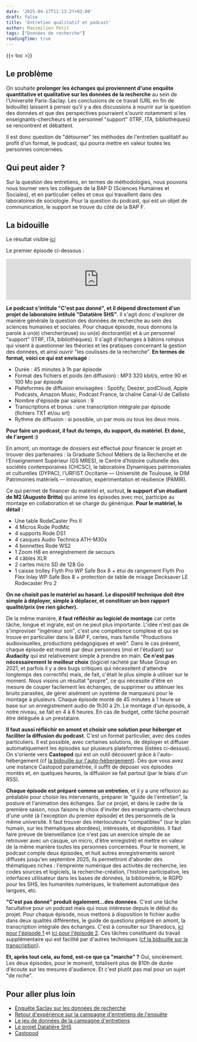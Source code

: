 ```yaml
---
date: '2025-04-17T11:13:27+02:00'
draft: false
title: 'Entretien qualitatif et podcast'
author: Maximilien Petit
tags: ["Données de recherche"]
readingTime: true
---
```

{{< toc >}}

## Le problème

On souhaite **prolonger les échanges qui proviennent d'une enquête quantitative et qualitative sur les données de la recherche** au sein de l'Université Paris-Saclay. Les conclusions de ce travail (URL en fin de bidouille) laissent à penser qu'il y a des discussions à nourrir sur la question des données et que des perspectives pourraient s'ouvrir notamment si les enseignants-chercheurs et le personnel "support" (ITRF, ITA, bibliothèques) se rencontrent et débattent. 

Il est donc question de "détourner" les méthodes de l'entretien qualitatif au profit d'un format, le podcast, qui pourra mettre en valeur toutes les personnes concernées. 

## Qui peut aider ? 

Sur la question des entretiens, en termes de méthodologies, nous pouvons nous tourner vers les collègues de la BAP D (Sciences Humaines et Sociales), et en particulier celles et ceux qui travaillent dans des laboratoires de sociologie. Pour la question du podcast, qui est un objet de communication, le support se trouve du côté de la BAP F.

## La bidouille

Le résultat visible <a href="https://www.uvsq.fr/podcast-cest-pas-donne-s01-e01-mireille-brenel-et-joachim-schopfel" target="_blank">ici</a>

Le premier épisode ci-dessous : 

<iframe width="100%" height="112" frameborder="0" scrolling="no" style="width: 100%; height: 112px; overflow: hidden;" src="https://chcsc.podcast.audio/@CPD/episodes/mireille-brenel-et-joachim-schopfel/embed"></iframe>

**Le podcast s'intitule "C'est pas donné",  et il dépend directement d'un projet de laboratoire intitulé "Datatière SHS"**. Il s'agit donc d'explorer de manière générale la question des données de recherche au sein des sciences humaines et sociales. Pour chaque épisode, nous donnons la parole à un(e) chercher(euse) ou un(e) doctorant(e) et à un personnel "support" (ITRF, ITA, bibliothèques). Il s'agit d'échanges à bâtons rompus qui visent à questionner les théories et les pratiques concernant la gestion des données, et ainsi ouvrir "les coulisses de la recherche". **En termes de format, voici ce qui est envisagé** : 

* Durée : 45 minutes à 1h par épisode
* Format des fichiers et poids (en diffusion) : MP3 320 kbit/s, entre 90 et 100 Mo par épisode
* Plateformes de diffusion envisagées : Spotify, Deezer, podCloud, Apple Podcasts, Amazon Music, Podcast France, la chaîne Canal-U de Callisto
* Nombre d'épisode par saison : 9
* Transcriptions et bonus : une transcription intégrale par épisode (fichiers TXT et/ou srt)
* Rythme de diffusion : si possible, un par mois ou tous les deux mois.

**Pour faire un podcast, il faut du temps, du support, du matériel. Et donc, de l'argent :)**

En amont, un montage de dossiers est effectué pour financer le projet et trouver des partenaires : la Graduate School Métiers de la Recherche et de l’Enseignement Supérieur (GS MRES), le Centre d’histoire culturelle des sociétés contemporaines (CHCSC), le laboratoire Dynamiques patrimoniales et culturelles (DYPAC), l'URFIST Occitanie — Université de Toulouse, le DIM Patrimoines matériels — innovation, expérimentation et résilience (PAMIR).

Ce qui permet de financer du matériel et, surtout, **le support d'un étudiant de M2 (Augusto Britto)** qui anime les épisodes avec moi, participe au montage en collaboration et se charge du générique. **Pour le matériel, le détail** : 

* Une table RodeCaster Pro II
* 4 Micros Rode PodMic
* 4 supports Rode DS1
* 4 casques Audio Technica ATH-M30x
* 4 bonnettes Rode WS2
* 1 Zoom H8 en enregistrement de secours
* 4 câbles XLR
* 2 cartes micro SD de 128 Go
* 1 caisse trolley Flyth Pro WP Safe Box 8 + étui de rangement Flyth Pro Flex Inlay WP Safe Box 8 + protection de table de mixage Decksaver LE Rodecaster Pro 2

**On ne choisit pas le matériel au hasard. Le dispositif technique doit être simple à déployer, simple à déplacer, et constituer un bon rapport qualité/prix (ne rien gâcher).**

De la même manière, **il faut réfléchir au logiciel de montage** car cette tâche, longue et ingrate, est on ne peut plus importante. L'idée n'est pas de s'improviser "ingénieur son", c'est une compétence complexe et qui se trouve en particulier dans la BAP F, certes, mais famille "Productions audiovisuelles, productions pédagogiques et web". Dans le cas présent, chaque épisode est monté par deux personnes (moi et l'étudiant) sur **Audacity** qui est relativement simple à prendre en main. **Ce n'est pas nécessairement le meilleur choix** (logiciel racheté par Muse Group en 2021, et parfois il y a des bugs critiques qui nécessitent d'attendre longtemps des correctifs) mais, de fait, c'était le plus simple à utiliser sur le moment. Nous visons un résultat "propre", ce qui nécessite d'être en mesure de couper facilement les échanges, de supprimer ou atténuer les bruits parasites, de gérer aisément un système de marqueurs pour le montage à plusieurs. Chaque épisode monté de 45 minutes à 1 heure se base sur un enregistrement audio de 1h30 à 2h. Le montage d'un épisode, à notre niveau, se fait en 4 à 6 heures. En cas de budget, cette tâche pourrait être déléguée à un prestataire.

**Il faut aussi réfléchir en amont et choisir une solution pour héberger et faciliter la diffusion du podcast**. C'est un format particulier, avec des codes particuliers. Il est possible, avec certaines solutions, de déployer et diffuser automatiquement les épisodes sur plusieurs plateformes (listées ci-dessus). On s'oriente vers **Castopod** qui est un outil découvert grâce à l'auto-hébergement (cf <a href="https://maximilien-petit-cv-et-bidouilles.github.io/blog/auto-hebergement-peda-recherche/" target="_blank">la bidouille sur l'auto-hébergement</a>). Dès que vous avez une instance Castopod paramétrée, il suffit de déposer vos épisodes montés  et, en quelques heures, la diffusion se fait partout (par le biais d'un RSS).

**Chaque épisode est préparé comme un entretien**, et il y a une réflexion au préalable pour choisir les intervenants, préparer le "guide de l'entretien", la posture et l'animation des échanges. Sur ce projet, et dans le cadre de la première saison, nous faisons le choix d'inviter des enseignants-chercheurs d'une unité (à l'exception du premier épisode) et des personnels de la même université. Il faut trouver des interlocuteurs "compatibles" (sur le plan humain, sur les thématiques abordées), intéressés, et disponibles. Il faut faire preuve de bienveillance (ce n'est pas un exercice simple de se retrouver avec un casque, un micro, d'être enregistré) et mettre en valeur de la même manière toutes les personnes concernées. Pour le moment, le podcast compte deux épisodes, et huit autres enregistrements seront diffusés jusqu'en septembre 2025, ils permettront d'aborder des thématiques riches : l'empreinte numérique des activités de recherche, les codes sources et logiciels, la recherche-création, l'histoire participative, les interfaces utilisateur dans les bases de données, la bibliométrie, le RGPD pour les SHS, les humanités numériques, le traitement automatique des langues, etc.

**"C'est pas donné" produit également...des données**. C'est une tâche facultative pour un podcast mais qui nous intéresse depuis le début du projet. Pour chaque épisode, nous mettons à disposition le fichier audio dans deux qualités différentes, le guide de questions préparé en amont, la transcription intégrale des échanges. C'est à consulter sur Sharedocs, <a href="https://sharedocs.huma-num.fr/wl/?id=cGSreEq1X4t47wc28FBNbmgO8wTl1EC4&mode=list" target="_blank">ici pour l'épisode 1</a> et <a href="https://sharedocs.huma-num.fr/wl/?id=kuSw6mCLCoT0t1O6OgNNUpKitPimNgiP&mode=list" target="_blank">ici pour l'épisode 2</a>. Ces tâches constituent du travail supplémentaire qui est facilité par d'autres techniques (<a href="https://maximilien-petit-cv-et-bidouilles.github.io/blog/whisper-transcrire/" target="_blank">cf la bidouille sur la transcription</a>).

**Et, après tout cela, au fond, est-ce que ça "marche" ?** Oui, sincèrement. Les deux épisodes, pour le moment, totalisent plus de 810h de durée d'écoute sur les mesures d'audience. Et c'est plutôt pas mal pour un sujet "de niche".


## Pour aller plus loin

* <a href="https://universite-paris-saclay.hal.science/hal-03857804" target="_blank">Enquête Saclay sur les données de recherche</a>
* <a href="https://hal.science/hal-04224366/" target="_blank">Retour d'expérience sur la campagne d'entretiens de l'enquête</a>
* <a href="https://entrepot.recherche.data.gouv.fr/dataset.xhtml?persistentId=doi:10.57745/TNLKLF" target="_blank">Le jeu de données de la campagne d'entretiens</a>
* <a href="https://www.chcsc.uvsq.fr/datatiere-shs" target="_blank">Le projet Datatière SHS</a>
* <a href="https://castopod.org/fr/" target="_blank">Castopod</a>
